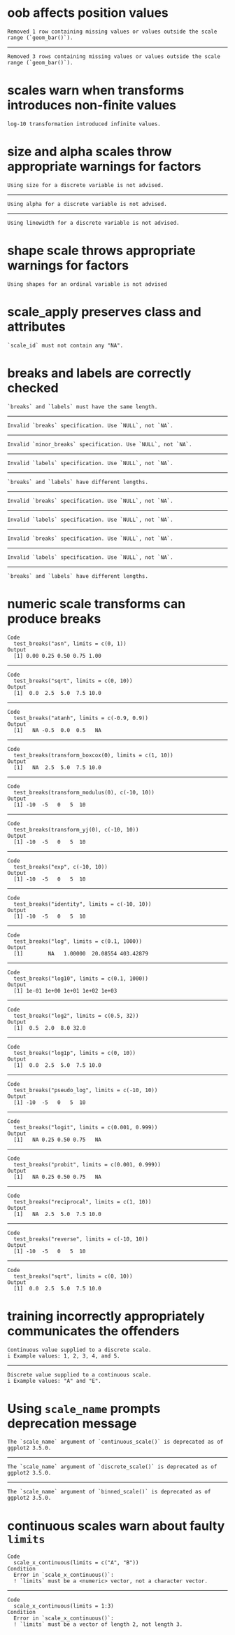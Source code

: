 # oob affects position values

    Removed 1 row containing missing values or values outside the scale range (`geom_bar()`).

---

    Removed 3 rows containing missing values or values outside the scale range (`geom_bar()`).

# scales warn when transforms introduces non-finite values

    log-10 transformation introduced infinite values.

# size and alpha scales throw appropriate warnings for factors

    Using size for a discrete variable is not advised.

---

    Using alpha for a discrete variable is not advised.

---

    Using linewidth for a discrete variable is not advised.

# shape scale throws appropriate warnings for factors

    Using shapes for an ordinal variable is not advised

# scale_apply preserves class and attributes

    `scale_id` must not contain any "NA".

# breaks and labels are correctly checked

    `breaks` and `labels` must have the same length.

---

    Invalid `breaks` specification. Use `NULL`, not `NA`.

---

    Invalid `minor_breaks` specification. Use `NULL`, not `NA`.

---

    Invalid `labels` specification. Use `NULL`, not `NA`.

---

    `breaks` and `labels` have different lengths.

---

    Invalid `breaks` specification. Use `NULL`, not `NA`.

---

    Invalid `labels` specification. Use `NULL`, not `NA`.

---

    Invalid `breaks` specification. Use `NULL`, not `NA`.

---

    Invalid `labels` specification. Use `NULL`, not `NA`.

---

    `breaks` and `labels` have different lengths.

# numeric scale transforms can produce breaks

    Code
      test_breaks("asn", limits = c(0, 1))
    Output
      [1] 0.00 0.25 0.50 0.75 1.00

---

    Code
      test_breaks("sqrt", limits = c(0, 10))
    Output
      [1]  0.0  2.5  5.0  7.5 10.0

---

    Code
      test_breaks("atanh", limits = c(-0.9, 0.9))
    Output
      [1]   NA -0.5  0.0  0.5   NA

---

    Code
      test_breaks(transform_boxcox(0), limits = c(1, 10))
    Output
      [1]   NA  2.5  5.0  7.5 10.0

---

    Code
      test_breaks(transform_modulus(0), c(-10, 10))
    Output
      [1] -10  -5   0   5  10

---

    Code
      test_breaks(transform_yj(0), c(-10, 10))
    Output
      [1] -10  -5   0   5  10

---

    Code
      test_breaks("exp", c(-10, 10))
    Output
      [1] -10  -5   0   5  10

---

    Code
      test_breaks("identity", limits = c(-10, 10))
    Output
      [1] -10  -5   0   5  10

---

    Code
      test_breaks("log", limits = c(0.1, 1000))
    Output
      [1]        NA   1.00000  20.08554 403.42879

---

    Code
      test_breaks("log10", limits = c(0.1, 1000))
    Output
      [1] 1e-01 1e+00 1e+01 1e+02 1e+03

---

    Code
      test_breaks("log2", limits = c(0.5, 32))
    Output
      [1]  0.5  2.0  8.0 32.0

---

    Code
      test_breaks("log1p", limits = c(0, 10))
    Output
      [1]  0.0  2.5  5.0  7.5 10.0

---

    Code
      test_breaks("pseudo_log", limits = c(-10, 10))
    Output
      [1] -10  -5   0   5  10

---

    Code
      test_breaks("logit", limits = c(0.001, 0.999))
    Output
      [1]   NA 0.25 0.50 0.75   NA

---

    Code
      test_breaks("probit", limits = c(0.001, 0.999))
    Output
      [1]   NA 0.25 0.50 0.75   NA

---

    Code
      test_breaks("reciprocal", limits = c(1, 10))
    Output
      [1]   NA  2.5  5.0  7.5 10.0

---

    Code
      test_breaks("reverse", limits = c(-10, 10))
    Output
      [1] -10  -5   0   5  10

---

    Code
      test_breaks("sqrt", limits = c(0, 10))
    Output
      [1]  0.0  2.5  5.0  7.5 10.0

# training incorrectly appropriately communicates the offenders

    Continuous value supplied to a discrete scale.
    i Example values: 1, 2, 3, 4, and 5.

---

    Discrete value supplied to a continuous scale.
    i Example values: "A" and "E".

# Using `scale_name` prompts deprecation message

    The `scale_name` argument of `continuous_scale()` is deprecated as of ggplot2 3.5.0.

---

    The `scale_name` argument of `discrete_scale()` is deprecated as of ggplot2 3.5.0.

---

    The `scale_name` argument of `binned_scale()` is deprecated as of ggplot2 3.5.0.

# continuous scales warn about faulty `limits`

    Code
      scale_x_continuous(limits = c("A", "B"))
    Condition
      Error in `scale_x_continuous()`:
      ! `limits` must be a <numeric> vector, not a character vector.

---

    Code
      scale_x_continuous(limits = 1:3)
    Condition
      Error in `scale_x_continuous()`:
      ! `limits` must be a vector of length 2, not length 3.

